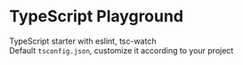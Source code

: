 # TypeScript Playground

TypeScript starter with eslint, tsc-watch  
Default `tsconfig.json`, customize it according to your project

